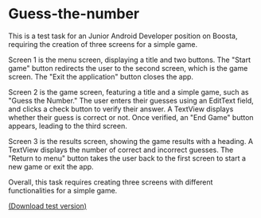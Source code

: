 # Guess-the-number

This is a test task for an Junior Android Developer position on Boosta, requiring the creation of three screens for a simple game.

Screen 1 is the menu screen, displaying a title and two buttons. 
The "Start game" button redirects the user to the second screen, which is the game screen. 
The "Exit the application" button closes the app. 

Screen 2 is the game screen, featuring a title and a simple game, such as "Guess the Number." 
The user enters their guesses using an EditText field, and clicks a check button to verify their answer. 
A TextView displays whether their guess is correct or not. Once verified, an "End Game" button appears, leading to the third screen. 

Screen 3 is the results screen, showing the game results with a heading. A TextView displays the number of correct and incorrect guesses. 
The "Return to menu" button takes the user back to the first screen to start a new game or exit the app. 

Overall, this task requires creating three screens with different functionalities for a simple game.

[(Download test version)](https://github.com/V-34-10/Guess-the-number/blob/master/Guess_the_number.apk)
